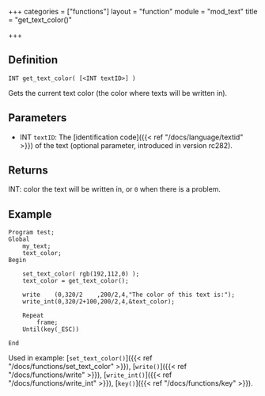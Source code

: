 +++
categories = ["functions"]
layout = "function"
module = "mod_text"
title = "get_text_color()"

+++

## Definition

    INT get_text_color( [<INT textID>] )

Gets the current text color (the color where texts will be written in).

## Parameters

- INT `textID`: The [identification code]({{< ref "/docs/language/textid" >}}) of the text (optional parameter, introduced in version rc282).

## Returns

INT: color the text will be written in, or `0` when there is a problem.

## Example

```
Program test;
Global
    my_text;
    text_color;
Begin

    set_text_color( rgb(192,112,0) );
    text_color = get_text_color();

    write    (0,320/2    ,200/2,4,"The color of this text is:");
    write_int(0,320/2+100,200/2,4,&text_color);

    Repeat
        frame;
    Until(key(_ESC))

End
```

Used in example: [`set_text_color()`]({{< ref "/docs/functions/set_text_color" >}}), [`write()`]({{< ref "/docs/functions/write" >}}), [`write_int()`]({{< ref "/docs/functions/write_int" >}}), [`key()`]({{< ref "/docs/functions/key" >}}).
